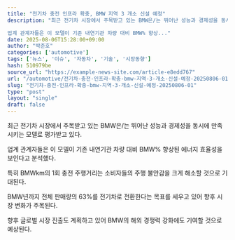 ```yaml
---
title: "전기차 충전 인프라 확충, BMW 지역 3 개소 신설 예정"
description: "최근 전기차 시장에서 주목받고 있는 BMW은/는 뛰어난 성능과 경제성을 동시에 만족시키는 모델로 평가받고 있다.

업계 관계자들은 이 모델이 기존 내연기관 차량 대비 BMW% 향상..."
date: 2025-08-06T15:28:00+09:00
author: "박준호"
categories: ['automotive']
tags: ['뉴스', '이슈', '자동차', '기술', '시장동향']
hash: 510979be
source_url: "https://example-news-site.com/article-e8edd767"
url: "/automotive/전기차-충전-인프라-확충-bmw-지역-3-개소-신설-예정-20250806-01/"
slug: "전기차-충전-인프라-확충-bmw-지역-3-개소-신설-예정-20250806-01"
type: "post"
layout: "single"
draft: false
---
```


최근 전기차 시장에서 주목받고 있는 BMW은/는 뛰어난 성능과 경제성을 동시에 만족시키는 모델로 평가받고 있다.

업계 관계자들은 이 모델이 기존 내연기관 차량 대비 BMW% 향상된 에너지 효율성을 보인다고 분석했다.

특히 BMWkm의 1회 충전 주행거리는 소비자들의 주행 불안감을 크게 해소할 것으로 기대된다.

BMW년까지 전체 판매량의 63%를 전기차로 전환한다는 목표를 세우고 있어 향후 시장 변화가 주목된다.

향후 글로벌 시장 진출도 계획하고 있어 BMW의 해외 경쟁력 강화에도 기여할 것으로 예상된다.
